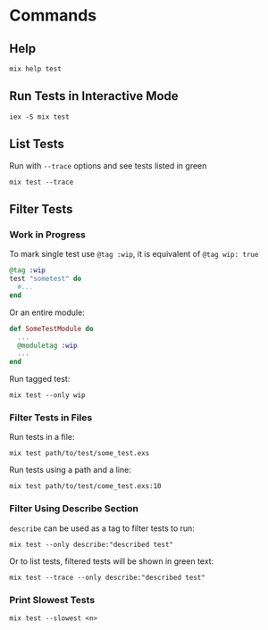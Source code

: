 # Commands

## Help

```shell
mix help test
```

## Run Tests in Interactive Mode

```shell
iex -S mix test
```

## List Tests

Run with `--trace` options and see tests listed in green

```shell
mix test --trace
```

## Filter Tests

### Work in Progress

To mark single test use `@tag :wip`, it is equivalent of `@tag wip: true`

```elixir
@tag :wip
test "sometest" do
  #...
end
```

Or an entire module:

```elixir
def SomeTestModule do
  ...
  @moduletag :wip
  ...
end
```

Run tagged test:

```shell
mix test --only wip
```

### Filter Tests in Files

Run tests in a file:

```shell
mix test path/to/test/some_test.exs
```

Run tests using a path and a line:

```shell
mix test path/to/test/come_test.exs:10
```

### Filter Using Describe Section

`describe` can be used as a tag to filter tests to run:

```shell
mix test --only describe:"described test"
````

Or to list tests, filtered tests will be shown in green text:

```shell
mix test --trace --only describe:"described test"
```

### Print Slowest Tests

```shell
mix test --slowest <n>
```
